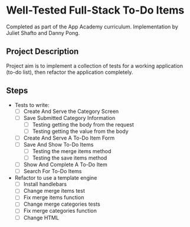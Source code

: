 # Well-Tested Full-Stack To-Do Items
Completed as part of the App Academy curriculum. Implementation by Juliet Shafto and Danny Pong.

## Project Description
Project aim is to implement a collection of tests for a working application (to-do list), then refactor the application completely.

## Steps
- Tests to write:
    - [ ] Create And Serve the Category Screen
    - [ ] Save Submitted Category Information
        - [ ] Testing getting the body from the request
        - [ ] Testing getting the value from the body
    - [ ] Create And Serve A To-Do Item Form
    - [ ] Save And Show To-Do Items
        - [ ] Testing the merge items method
        - [ ] Testing the save items method
    - [ ] Show And Complete A To-Do Item
    - [ ] Search For To-Do Items
- Refactor to use a template engine
    - [ ] Install handlebars
    - [ ] Change merge items test
    - [ ] Fix merge items function
    - [ ] Change merge categories tests
    - [ ] Fix merge categories function
    - [ ] Change HTML
